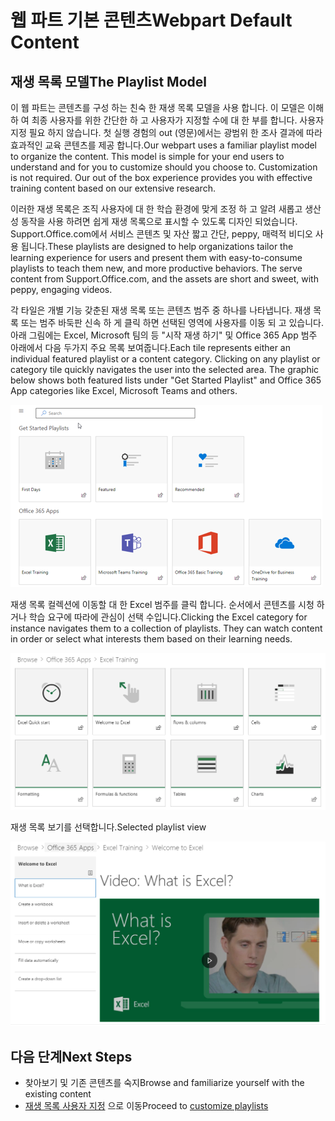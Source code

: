 # <a name="webpart-default-content"></a><span data-ttu-id="76dfa-101">웹 파트 기본 콘텐츠</span><span class="sxs-lookup"><span data-stu-id="76dfa-101">Webpart Default Content</span></span>

## <a name="the-playlist-model"></a><span data-ttu-id="76dfa-102">재생 목록 모델</span><span class="sxs-lookup"><span data-stu-id="76dfa-102">The Playlist Model</span></span>

<span data-ttu-id="76dfa-p101">이 웹 파트는 콘텐츠를 구성 하는 친숙 한 재생 목록 모델을 사용 합니다.  이 모델은 이해 하 여 최종 사용자를 위한 간단한 하 고 사용자가 지정할 수에 대 한 부를 합니다.  사용자 지정 필요 하지 않습니다.  첫 실행 경험의 out (영문)에서는 광범위 한 조사 결과에 따라 효과적인 교육 콘텐츠를 제공 합니다.</span><span class="sxs-lookup"><span data-stu-id="76dfa-p101">Our webpart uses a familiar playlist model to organize the content.  This model is simple for your end users to understand and for you to customize should you choose to.  Customization is not required.  Our out of the box experience provides you with effective training content based on our extensive research.</span></span>

<span data-ttu-id="76dfa-p102">이러한 재생 목록은 조직 사용자에 대 한 학습 환경에 맞게 조정 하 고 알려 새롭고 생산성 동작을 사용 하려면 쉽게 재생 목록으로 표시할 수 있도록 디자인 되었습니다. Support.Office.com에서 서비스 콘텐츠 및 자산 짧고 간단, peppy, 매력적 비디오 사용 됩니다.</span><span class="sxs-lookup"><span data-stu-id="76dfa-p102">These playlists are designed to help organizations tailor the learning experience for users and present them with easy-to-consume playlists to teach them new, and more productive behaviors. The serve content from Support.Office.com, and the assets are short and sweet, with peppy, engaging videos.</span></span> 

<span data-ttu-id="76dfa-p103">각 타일은 개별 기능 갖춘된 재생 목록 또는 콘텐츠 범주 중 하나를 나타냅니다. 재생 목록 또는 범주 바둑판 신속 하 게 클릭 하면 선택된 영역에 사용자를 이동 되 고 있습니다. 아래 그림에는 Excel, Microsoft 팀의 등 "시작 재생 하기" 및 Office 365 App 범주 아래에서 다음 두가지 주요 목록 보여줍니다.</span><span class="sxs-lookup"><span data-stu-id="76dfa-p103">Each tile represents either an individual featured playlist or a content category. Clicking on any playlist or category tile quickly navigates the user into the selected area. The graphic below shows both featured lists under "Get Started Playlist" and Office 365 App categories like Excel, Microsoft Teams and others.</span></span> 

![웹 파트 기본 보기](media/clo365addwebpart.png)

<span data-ttu-id="76dfa-p104">재생 목록 컬렉션에 이동할 대 한 Excel 범주를 클릭 합니다.  순서에서 콘텐츠를 시청 하거나 학습 요구에 따라에 관심이 선택 수입니다.</span><span class="sxs-lookup"><span data-stu-id="76dfa-p104">Clicking the Excel category for instance navigates them to a collection of playlists.  They can watch content in order or select what interests them based on their learning needs.</span></span> 

![웹 파트 재생 목록](media/clo365exceltraining.png)

<span data-ttu-id="76dfa-116">재생 목록 보기를 선택합니다.</span><span class="sxs-lookup"><span data-stu-id="76dfa-116">Selected playlist view</span></span>

![Excel 재생 목록](media/clo365excelplaylist.png)

## <a name="next-steps"></a><span data-ttu-id="76dfa-118">다음 단계</span><span class="sxs-lookup"><span data-stu-id="76dfa-118">Next Steps</span></span>

- <span data-ttu-id="76dfa-119">찾아보기 및 기존 콘텐츠를 숙지</span><span class="sxs-lookup"><span data-stu-id="76dfa-119">Browse and familiarize yourself with the existing content</span></span>
- <span data-ttu-id="76dfa-120">[재생 목록 사용자 지정](customplaylists.md) 으로 이동</span><span class="sxs-lookup"><span data-stu-id="76dfa-120">Proceed to [customize playlists](customplaylists.md)</span></span>